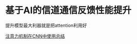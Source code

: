 # 基于AI的信道通信反馈性能提升

提升模型最大利器就是把attention利用好<br>

[注意力机制在CNN中使用总结](https://blog.csdn.net/hhhhhhhhhhwwwwwwwwww/article/details/114449042)<br>

